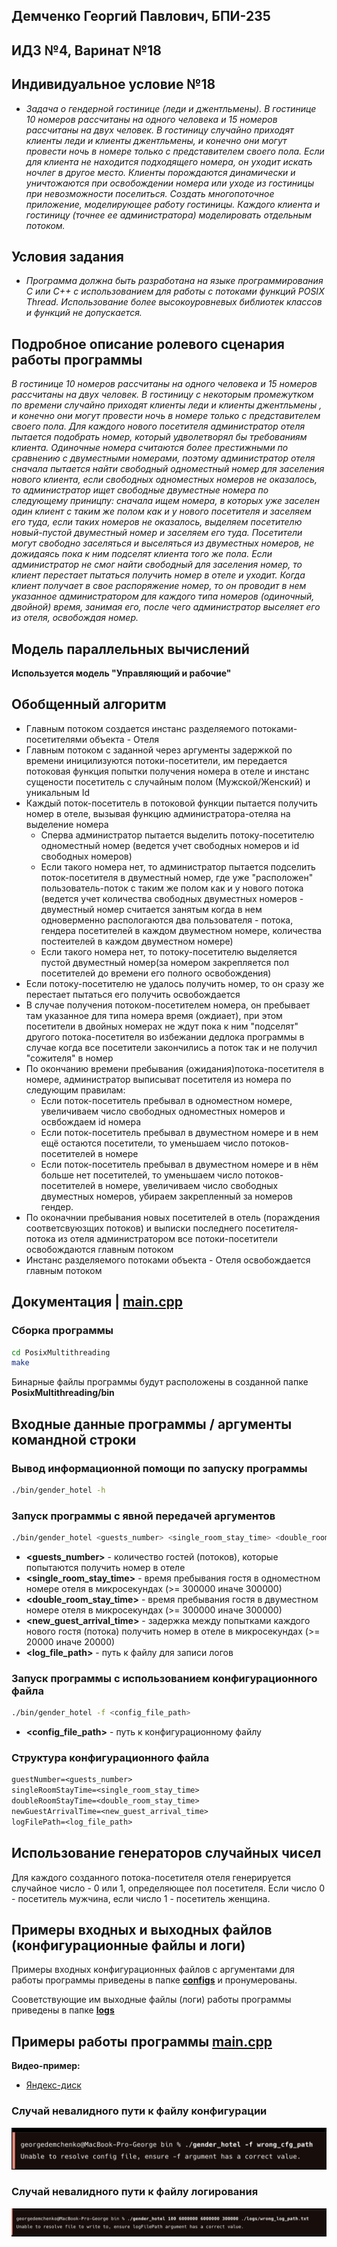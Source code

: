 ## Демченко Георгий Павлович, БПИ-235

## ИДЗ №4, Варинат №18

## Индивидуальное условие №18

* *Задача о гендерной гостинице (леди и джентльмены). В гостинице 10 номеров рассчитаны на одного человека и 15 номеров рассчитаны на двух человек. В гостиницу случайно приходят клиенты леди и клиенты джентльмены, и конечно они могут провести ночь в номере только с представителем своего пола. Если для клиента не находится подходящего номера, он уходит искать ночлег в другое место. Клиенты порождаются динамически и уничтожаются при освобождении номера или уходе из гостиницы при невозможности поселиться. Создать многопоточное приложение, моделирующее работу гостиницы. Каждого клиента и гостиницу (точнее ее администратора) моделировать отдельным потоком.*

## Условия задания

* *Программа должна быть разработана на языке программирования C или C++ с использованием для работы с потоками функций POSIX Thread. Использование более высокоуровневых библиотек классов и функций не допускается.*

## Подробное описание ролевого сценария работы программы

*В гостинице 10 номеров рассчитаны на одного человека и 15 номеров рассчитаны на двух человек. В гостиницу с некоторым промежутком по времени случайно приходят клиенты леди и клиенты джентльмены , и конечно они могут провести ночь в номере только с представителем своего пола. Для каждого нового посетителя администратор отеля пытается подобрать номер, который удволетворял бы требованиям клиента. Одиночные номера считаются более престижными по сравнению с двуместными номерами, поэтому администратор отеля сначала пытается найти свободный одноместный номер для заселения нового клиента, если свободных одноместных номеров не оказалось, то администратор ищет свободные двуместные номера по следующему приницпу: сначала ищем номера, в которых уже заселен один клиент с таким же полом как и у нового посетителя и заселяем его туда, если таких номеров не оказалось, выделяем посетителю новый-пустой двуместный номер и заселяем его туда. Посетители могут свободно заселяться и выселяться из двуместных номеров, не дожидаясь пока к ним подселят клиента того же пола. Если администратор не смог найти свободный для заселения номер, то клиент перестает пытаться получить номер в отеле и уходит. Когда клиент получает в свое распоряжение номер, то он проводит в нем указанное администратором для каждого типа номеров (одиночный, двойной) время, занимая его, после чего администратор выселяет его из отеля, освобождая номер.*

## Модель параллельных вычислений

**Используется модель "Управляющий и рабочие"**

## Обобщенный алгоритм

- Главным потоком создается инстанс разделяемого потоками-посетителями объекта - Отеля
- Главным потоком с заданной через аргументы задержкой по времени иницилизуются потоки-посетители, им передается потоковая функция попытки получения номера в отеле и инстанс сущености посетитель с случайным полом (Мужской/Женский) и уникальным Id
- Каждый поток-посетитель в потоковой функции пытается получить номер в отеле, вызывая функцию администратора-отеляа на выделение номера
    - Сперва администратор пытается выделить потоку-посетителю одноместный номер (ведется учет свободных номеров и id свободных номеров)
    - Если такого номера нет, то администратор пытается подселить поток-посетителя в двуместный номер, где уже "расположен" пользователь-поток с таким же полом как и у нового потока (ведется учет количества свободных двуместных номеров - двуместный номер считается занятым когда в нем одноверменно распологаются два пользователя - потока, гендера посетителей в каждом двуместном номере, количества постеителей в каждом двуместном номере)
    - Если такого номера нет, то потоку-посетителю выделяется пустой двуместный номер(за номером закрепляется пол посетителей до времени его полного освобождения)
- Если потоку-посетителю не удалось получить номер, то он сразу же перестает пытаться его получить освобождается
- В случае получения потоком-посетителем номера, он пребывает там указанное для типа номера время (ождиает), при этом посетители в двойных номерах не ждут пока к ним "подселят" другого потока-посетителя во избежании дедлока программы в случае когда все посетители закончились а поток так и не получил "сожителя" в номер
- По окончанию времени пребывания (ожидания)потока-посетителя в номере, администратор выписыват посетителя из номера по следующим правилам:
    - Если поток-посетитель пребывал в одноместном номере, увеличиваем число свободных одноместных номеров и освбождаем id номера
    - Если поток-посетитель пребывал в двуместном номере и в нем ещё остаются посетители, то уменьшаем число потоков-посетителей в номере
    - Если поток-посетитель пребывал в двуместном номере и в нём больше нет посетителей, то уменьшаем число потоков-посетителей в номере, увеличиваем число свободных двуместных номеров, убираем закрепленный за номеров гендер.
- По оконачнии пребывания новых посетителей в отель (пораждения соответсвуюзщих потоков) и выписки последнего посетителя-потока из отеля администратором все потоки-посетители освобождаются главным потоком
- Инстанс разделяемого потоками объекта - Отеля освобождается главным потоком

## Документация | [main.cpp](https://github.com/AvtorPaka/CSA_RISC-V/tree/master/src/IndHW/PosixMultithreading/src/main.cpp)

### Сборка программы

```sh
cd PosixMultithreading
make
```

Бинарные файлы программы будут расположены в созданной папке **PosixMultithreading/bin**

## Входные данные программы / аргументы командной строки

### Вывод информационной помощи по запуску программы

```sh
./bin/gender_hotel -h
```

### Запуск программы с явной передачей аргументов

```bash
./bin/gender_hotel <guests_number> <single_room_stay_time> <double_room_stay_time> <new_guest_arrival_time> <log_file_path>
```

- **<guests_number>** - количество гостей (потоков), которые попытаются получить номер в отеле
- **<single_room_stay_time>** - время пребывания гостя в одноместном номере отеля в микросекундах (>= 300000 иначе 300000)
- **<double_room_stay_time>** - время пребывания гостя в двуместном номере отеля в микросекундах (>= 300000 иначе 300000)
- **<new_guest_arrival_time>** - задержка между попытками каждого нового гостя (потока) получить номер в отеле в микросекундах (>= 20000 иначе 20000)
- **<log_file_path>** - путь к файлу для записи логов

### Запуск программы с использованием конфигурационного файла

```bash
./bin/gender_hotel -f <config_file_path>
```

- **<config_file_path>** - путь к конфигурационному файлу

### Структура конфигурационного файла

```txt
guestNumber=<guests_number>
singleRoomStayTime=<single_room_stay_time>
doubleRoomStayTime=<double_room_stay_time>
newGuestArrivalTime=<new_guest_arrival_time>
logFilePath=<log_file_path>
```

## Использование генераторов случайных чисел

Для каждого созданного потока-посетителя отеля генерируется случайное число - 0 или 1, определяющее пол посетителя. Если число 0 - посетитель мужчина, если число 1 - посетитель женщина.

## Примеры входных и выходных файлов (конфигурационные файлы и логи)

Примеры входных конфигурационных файлов с аргументами для работы программы приведены в папке [**configs**](https://github.com/AvtorPaka/CSA_RISC-V/tree/master/src/IndHW/PosixMultithreading/configs) и пронумерованы.

Сооветствующие им выходные файлы (логи) работы программы приведены в папке [**logs**](https://github.com/AvtorPaka/CSA_RISC-V/tree/master/src/IndHW/PosixMultithreading/logs)

## Примеры работы программы [main.cpp](https://github.com/AvtorPaka/CSA_RISC-V/tree/master/src/IndHW/PosixMultithreading/src/main.cpp)

**Видео-пример:**
- [Яндекс-диск](https://disk.yandex.ru/i/on6c23t70Y-Glg)

### Случай невалидного пути к файлу конфигурации

![invalid_cfg_path](img/invalid_cfg_path.png)

### Случай невалидного пути к файлу логирования

![invalid_log_path](img/invalid_log_path.png)